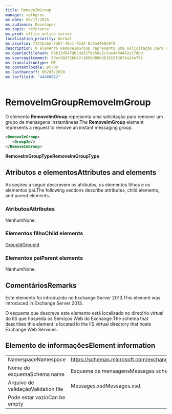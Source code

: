 ```yaml
---
title: RemoveImGroup
manager: sethgros
ms.date: 09/17/2015
ms.audience: Developer
ms.topic: reference
ms.prod: office-online-server
localization_priority: Normal
ms.assetid: 7121ba52-726f-48c1-9b32-8c8a4468d9f0
description: O elemento RemoveImGroup representa uma solicitação para remover um grupo de mensagens instantâneas.
ms.openlocfilehash: 08b13d5474b2da52f8a56a2c2ee4434462a17dbd
ms.sourcegitcommit: 88ec988f2bb67c1866d06b361615f3674a24e795
ms.translationtype: MT
ms.contentlocale: pt-BR
ms.lasthandoff: 06/03/2020
ms.locfileid: "44460012"
---
```

# <a name="removeimgroup"></a><span data-ttu-id="1c780-103">RemoveImGroup</span><span class="sxs-lookup"><span data-stu-id="1c780-103">RemoveImGroup</span></span>

<span data-ttu-id="1c780-104">O elemento **RemoveImGroup** representa uma solicitação para remover um grupo de mensagens instantâneas.</span><span class="sxs-lookup"><span data-stu-id="1c780-104">The **RemoveImGroup** element represents a request to remove an instant messaging group.</span></span> 
  
```XML
<RemoveImGroup>
   <GroupId/>
</RemoveImGroup>
```

 <span data-ttu-id="1c780-105">**RemoveImGroupType**</span><span class="sxs-lookup"><span data-stu-id="1c780-105">**RemoveImGroupType**</span></span>
## <a name="attributes-and-elements"></a><span data-ttu-id="1c780-106">Atributos e elementos</span><span class="sxs-lookup"><span data-stu-id="1c780-106">Attributes and elements</span></span>

<span data-ttu-id="1c780-107">As seções a seguir descrevem os atributos, os elementos filhos e os elementos pai.</span><span class="sxs-lookup"><span data-stu-id="1c780-107">The following sections describe attributes, child elements, and parent elements.</span></span>
  
### <a name="attributes"></a><span data-ttu-id="1c780-108">Atributos</span><span class="sxs-lookup"><span data-stu-id="1c780-108">Attributes</span></span>

<span data-ttu-id="1c780-109">Nenhum</span><span class="sxs-lookup"><span data-stu-id="1c780-109">None.</span></span>
  
### <a name="child-elements"></a><span data-ttu-id="1c780-110">Elementos filho</span><span class="sxs-lookup"><span data-stu-id="1c780-110">Child elements</span></span>

[<span data-ttu-id="1c780-111">GroupId</span><span class="sxs-lookup"><span data-stu-id="1c780-111">GroupId</span></span>](groupid.md)
  
### <a name="parent-elements"></a><span data-ttu-id="1c780-112">Elementos pai</span><span class="sxs-lookup"><span data-stu-id="1c780-112">Parent elements</span></span>

<span data-ttu-id="1c780-113">Nenhum</span><span class="sxs-lookup"><span data-stu-id="1c780-113">None.</span></span>
  
## <a name="remarks"></a><span data-ttu-id="1c780-114">Comentários</span><span class="sxs-lookup"><span data-stu-id="1c780-114">Remarks</span></span>

<span data-ttu-id="1c780-115">Este elemento foi introduzido no Exchange Server 2013.</span><span class="sxs-lookup"><span data-stu-id="1c780-115">This element was introduced in Exchange Server 2013.</span></span>
  
<span data-ttu-id="1c780-116">O esquema que descreve este elemento está localizado no diretório virtual do IIS que hospeda os Serviços Web do Exchange.</span><span class="sxs-lookup"><span data-stu-id="1c780-116">The schema that describes this element is located in the IIS virtual directory that hosts Exchange Web Services.</span></span>
  
## <a name="element-information"></a><span data-ttu-id="1c780-117">Elemento de informações</span><span class="sxs-lookup"><span data-stu-id="1c780-117">Element information</span></span>

|||
|:-----|:-----|
|<span data-ttu-id="1c780-118">Namespace</span><span class="sxs-lookup"><span data-stu-id="1c780-118">Namespace</span></span>  <br/> |https://schemas.microsoft.com/exchange/services/2006/messages  <br/> |
|<span data-ttu-id="1c780-119">Nome do esquema</span><span class="sxs-lookup"><span data-stu-id="1c780-119">Schema name</span></span>  <br/> |<span data-ttu-id="1c780-120">Esquema de mensagens</span><span class="sxs-lookup"><span data-stu-id="1c780-120">Messages schema</span></span>  <br/> |
|<span data-ttu-id="1c780-121">Arquivo de validação</span><span class="sxs-lookup"><span data-stu-id="1c780-121">Validation file</span></span>  <br/> |<span data-ttu-id="1c780-122">Messages.xsd</span><span class="sxs-lookup"><span data-stu-id="1c780-122">Messages.xsd</span></span>  <br/> |
|<span data-ttu-id="1c780-123">Pode estar vazio</span><span class="sxs-lookup"><span data-stu-id="1c780-123">Can be empty</span></span>  <br/> ||
   

